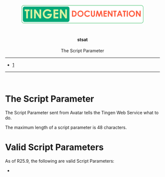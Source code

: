 <!-- u251008 -->

<div align="center">

  <picture>
    <source media="(prefers-color-scheme: dark)" srcset="https://github.com/spectrum-health-systems/tingen-projects/blob/main/logos/tngndocs-dark-400x63.png">
    <source media="(prefers-color-scheme: light)" srcset="https://github.com/spectrum-health-systems/tingen-projects/blob/main/logos/tngndocs-light-400x63.png">
    <img alt="Fallback image description" src="https://github.com/spectrum-health-systems/tingen-projects/blob/main/logos/tngndocs-light-400x63.png">
  </picture>

  <h1>
  <h4>stsat</h4>The Script Parameter
  </h1>

</div>


***

* [1](#1)

***

<br>

# The Script Parameter

The Script Parameter sent from Avatar tells the Tingen Web Service what to do.

The maximum length of a script parameter is 48 characters.

# Valid Script Parameters

As of R25.9, the following are valid Script Parameters:

* 